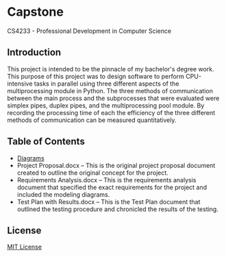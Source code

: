 # Capstone
 CS4233 - Professional Development in Computer Science

## Introduction
This project is intended to be the pinnacle of my bachelor's degree work.  This purpose of this project was to design software to perform CPU-intensive tasks in parallel using three different aspects of the multiprocessing module in Python.  The three methods of communication between the main process and the subprocesses that were evaluated were simplex pipes, duplex pipes, and the multiprocessing pool module.  By recording the processing time of each the efficiency of the three different methods of communication can be measured quantitatively.

## Table of Contents
- [Diagrams](Diagrams/README.md)
- Project Proposal.docx – This is the original project proposal document created to outline the original concept for the project.
- Requirements Analysis.docx – This is the requirements analysis document that specified the exact requirements for the project and included the modeling diagrams.
- Test Plan with Results.docx – This is the Test Plan document that outlined the testing procedure and chronicled the results of the testing.

## License
[MIT License](LICENSE)
